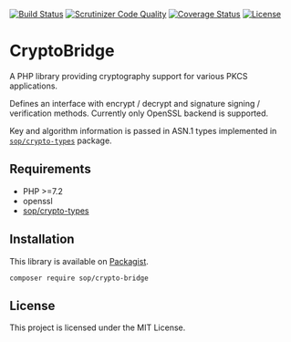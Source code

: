 [![Build Status](https://travis-ci.org/sop/crypto-bridge.svg?branch=master)](https://travis-ci.org/sop/crypto-bridge)
[![Scrutinizer Code Quality](https://scrutinizer-ci.com/g/sop/crypto-bridge/badges/quality-score.png?b=master)](https://scrutinizer-ci.com/g/sop/crypto-bridge/?branch=master)
[![Coverage Status](https://coveralls.io/repos/github/sop/crypto-bridge/badge.svg?branch=master)](https://coveralls.io/github/sop/crypto-bridge?branch=master)
[![License](https://poser.pugx.org/sop/crypto-bridge/license)](https://github.com/sop/crypto-bridge/blob/master/LICENSE)

# CryptoBridge

A PHP library providing cryptography support for various PKCS applications.

Defines an interface with encrypt / decrypt and
signature signing / verification methods.
Currently only OpenSSL backend is supported.

Key and algorithm information is passed in ASN.1 types implemented in
[`sop/crypto-types`](https://packagist.org/packages/sop/crypto-types) package.

## Requirements

-   PHP >=7.2
-   openssl
-   [sop/crypto-types](https://github.com/sop/crypto-types)

## Installation

This library is available on
[Packagist](https://packagist.org/packages/sop/crypto-bridge).

    composer require sop/crypto-bridge

## License

This project is licensed under the MIT License.
